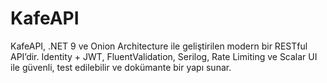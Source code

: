 # KafeAPI
KafeAPI, .NET 9 ve Onion Architecture ile geliştirilen modern bir RESTful API’dir. Identity + JWT, FluentValidation, Serilog, Rate Limiting ve Scalar UI ile güvenli, test edilebilir ve dokümante bir yapı sunar.
